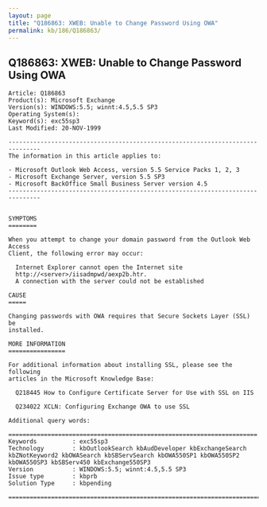 ```yaml
---
layout: page
title: "Q186863: XWEB: Unable to Change Password Using OWA"
permalink: kb/186/Q186863/
---
```


## Q186863: XWEB: Unable to Change Password Using OWA

	Article: Q186863
	Product(s): Microsoft Exchange
	Version(s): WINDOWS:5.5; winnt:4.5,5.5 SP3
	Operating System(s): 
	Keyword(s): exc55sp3
	Last Modified: 20-NOV-1999
	
	-------------------------------------------------------------------------------
	The information in this article applies to:
	
	- Microsoft Outlook Web Access, version 5.5 Service Packs 1, 2, 3 
	- Microsoft Exchange Server, version 5.5 SP3 
	- Microsoft BackOffice Small Business Server version 4.5 
	-------------------------------------------------------------------------------
	
	
	SYMPTOMS
	========
	
	When you attempt to change your domain password from the Outlook Web Access
	Client, the following error may occur:
	
	  Internet Explorer cannot open the Internet site
	  http://<server>/iisadmpwd/aexp2b.htr.
	  A connection with the server could not be established
	
	CAUSE
	=====
	
	Changing passwords with OWA requires that Secure Sockets Layer (SSL) be
	installed.
	
	MORE INFORMATION
	================
	
	For additional information about installing SSL, please see the following
	articles in the Microsoft Knowledge Base:
	
	  Q218445 How to Configure Certificate Server for Use with SSL on IIS
	
	  Q234022 XCLN: Configuring Exchange OWA to use SSL
	
	Additional query words:
	
	======================================================================
	Keywords          : exc55sp3 
	Technology        : kbOutlookSearch kbAudDeveloper kbExchangeSearch kbZNotKeyword2 kbOWASearch kbSBServSearch kbOWA550SP1 kbOWA550SP2 kbOWA550SP3 kbSBServ450 kbExchange550SP3
	Version           : WINDOWS:5.5; winnt:4.5,5.5 SP3
	Issue type        : kbprb
	Solution Type     : kbpending
	
	=============================================================================
	
